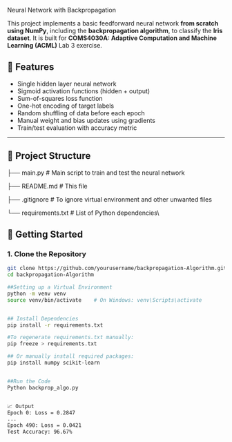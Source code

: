 Neural Network with Backpropagation

This project implements a basic feedforward neural network **from scratch using NumPy**, including the **backpropagation algorithm**, to classify the **Iris dataset**. It is built for **COMS4030A: Adaptive Computation and Machine Learning (ACML)** Lab 3 exercise.

## 🔧 Features

- Single hidden layer neural network
- Sigmoid activation functions (hidden + output)
- Sum-of-squares loss function
- One-hot encoding of target labels
- Random shuffling of data before each epoch
- Manual weight and bias updates using gradients
- Train/test evaluation with accuracy metric

---

## 📁 Project Structure
├── main.py # Main script to train and test the neural network

├── README.md # This file

├── .gitignore # To ignore virtual environment and other unwanted files

└── requirements.txt # List of Python dependencies\\

## 🚀 Getting Started

### 1. Clone the Repository

```bash
git clone https://github.com/yourusername/backpropagation-Algorithm.git
cd backpropagation-Algorithm

##Setting up a Virtual Environment
python -m venv venv
source venv/bin/activate    # On Windows: venv\Scripts\activate


## Install Dependencies
pip install -r requirements.txt

#To regenerate requirements.txt manually:
pip freeze > requirements.txt

## Or manually install required packages:
pip install numpy scikit-learn


##Run the Code
Python backprop_algo.py


📈 Output
Epoch 0: Loss = 0.2847
...
Epoch 490: Loss = 0.0421
Test Accuracy: 96.67%


